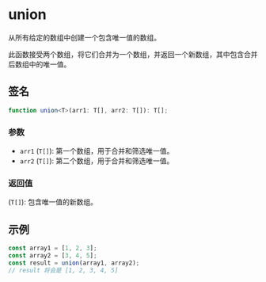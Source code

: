 # union

从所有给定的数组中创建一个包含唯一值的数组。

此函数接受两个数组，将它们合并为一个数组，并返回一个新数组，其中包含合并后数组中的唯一值。

## 签名

```typescript
function union<T>(arr1: T[], arr2: T[]): T[];
```

### 参数

- `arr1` (`T[]`): 第一个数组，用于合并和筛选唯一值。
- `arr2` (`T[]`): 第二个数组，用于合并和筛选唯一值。

### 返回值

(`T[]`): 包含唯一值的新数组。

## 示例

```typescript
const array1 = [1, 2, 3];
const array2 = [3, 4, 5];
const result = union(array1, array2);
// result 将会是 [1, 2, 3, 4, 5]
```
